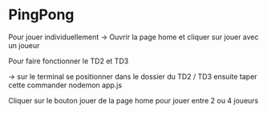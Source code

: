 # PingPong

Pour jouer individuellement -> Ouvrir la page home et cliquer sur jouer avec un joueur

Pour faire fonctionner le TD2 et TD3

-> sur le terminal se positionner dans le dossier du TD2 / TD3 ensuite taper cette commander nodemon app.js

Cliquer sur le bouton jouer de la page home pour jouer entre 2 ou 4 joueurs 

